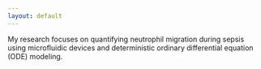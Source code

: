 ```yaml
---
layout: default
---
```


My research focuses on quantifying neutrophil migration during sepsis using microfluidic devices and deterministic ordinary differential equation (ODE) modeling. 
